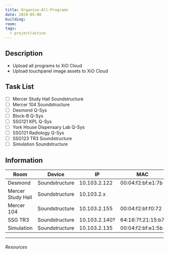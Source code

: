 ```yaml
---
title: Organise-All-Programs
date: 2024-05-08
building: 
room: 
tags:
  - project/active
---
```


## Description

- Upload all programs to XiO Cloud
- Upload touchpanel image assets to XiO Cloud


## Task List

- [ ] Mercer Study Hall Soundstructure
- [ ] Mercer 104 Soundstructure
- [ ] Desmond Q-Sys
- [ ] Block-B Q-Sys
- [ ] SSG121 KPL Q-Sys
- [ ] York House Dispensary Lab Q-Sys
- [ ] SSG121 Radiology Q-Sys
- [ ] SSG123 TR3 Soundstructure
- [ ] Simulation Soundstructure

## Information

 Room               | Device           | IP           | MAC 
 ------------------ | ---------------- | ------------ | -----------------
 Desmond            | Soundstructure   | 10.103.2.122 | 00:04:f2:bf:e1:7b
 Mercer Study Hall  | Soundstructure   | 10.103.2.x   | 
 Mercer 104         | Soundstructure   | 10.103.2.155 | 00:04:f2:bf:f0:72
 SSG TR3            | Soundstructure   | 10.103.2.140?| 64:16:7f:21:15:b7
 Simulation         | Soundstructure   | 10.103.2.135 | 00:04:f2:bf:e1:5b

---
###### Resources
